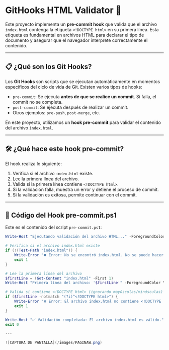 # GitHooks HTML Validator 🚦

Este proyecto implementa un **pre-commit hook** que valida que el archivo `index.html` contenga la etiqueta `<!DOCTYPE html>` en su primera línea. Esta etiqueta es fundamental en archivos HTML para declarar el tipo de documento y asegurar que el navegador interprete correctamente el contenido.

---

## 📋 **¿Qué son los Git Hooks?**

Los **Git Hooks** son scripts que se ejecutan automáticamente en momentos específicos del ciclo de vida de Git. Existen varios tipos de hooks:

- `pre-commit`: Se ejecuta **antes de que se realice un commit**. Si falla, el commit no se completa.
- `post-commit`: Se ejecuta después de realizar un commit.
- Otros ejemplos: `pre-push`, `post-merge`, etc.

En este proyecto, utilizamos un **hook pre-commit** para validar el contenido del archivo `index.html`.

---

## 🛠 **¿Qué hace este hook pre-commit?**

El hook realiza lo siguiente:

1. Verifica si el archivo `index.html` existe.
2. Lee la primera línea del archivo.
3. Valida si la primera línea contiene `<!DOCTYPE html>`.
4. Si la validación falla, muestra un error y detiene el proceso de commit.
5. Si la validación es exitosa, permite continuar con el commit.

---

## 📜 **Código del Hook pre-commit.ps1**

Este es el contenido del script `pre-commit.ps1`:

```powershell
Write-Host "Ejecutando validación del archivo HTML..." -ForegroundColor Cyan

# Verifica si el archivo index.html existe
if (!(Test-Path "index.html")) {
    Write-Error "❌ Error: No se encontró index.html. No se puede hacer commit."
    exit 1
}

# Lee la primera línea del archivo
$firstLine = (Get-Content "index.html" -First 1)
Write-Host "Primera línea del archivo: '$firstLine'" -ForegroundColor Yellow

# Valida si contiene <!DOCTYPE html> (ignorando mayúsculas/minúsculas)
if ($firstLine -notmatch "(?i)^<!DOCTYPE html>") {
    Write-Error "❌ Error: El archivo index.html no contiene <!DOCTYPE html>."
    exit 1
}

Write-Host "✅ Validación completada: El archivo index.html es válido." -ForegroundColor Green
exit 0

--- 

![CAPTURA DE PANTALLA](/images/PAGINAW.png)